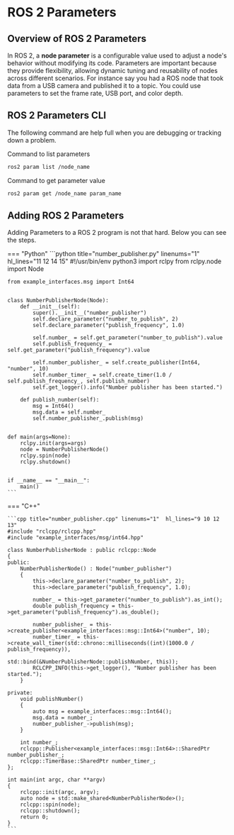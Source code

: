 # ROS 2 Parameters
## Overview of ROS 2 Parameters
In ROS 2, a **node parameter** is a configurable value used to adjust a node's behavior without modifying its code. Parameters are important because they provide flexibility, allowing dynamic tuning and reusability of nodes across different scenarios. For instance say you had a ROS node that took data from a USB camera and published it to a topic. You could use parameters to set the frame rate, USB port, and color depth.

## ROS 2 Parameters CLI
The following command are help full when you are debugging or tracking down a problem.

Command to list parameters
```bash
ros2 param list /node_name
```

Command to get parameter value
```bash
ros2 param get /node_name param_name
```

## Adding ROS 2 Parameters
Adding Parameters to a ROS 2 program is not that hard. Below you can see the steps.

=== "Python"
	```python title="number_publisher.py" linenums="1" hl_lines="11 12 14 15"
	#!/usr/bin/env python3
	import rclpy
	from rclpy.node import Node
	
	from example_interfaces.msg import Int64
	
	
	class NumberPublisherNode(Node):
	    def __init__(self):
	        super().__init__("number_publisher")
	        self.declare_parameter("number_to_publish", 2)
	        self.declare_parameter("publish_frequency", 1.0)
	
	        self.number_ = self.get_parameter("number_to_publish").value
	        self.publish_frequency_ = self.get_parameter("publish_frequency").value
	
	        self.number_publisher_ = self.create_publisher(Int64, "number", 10)
	        self.number_timer_ = self.create_timer(1.0 / self.publish_frequency_, self.publish_number)
	        self.get_logger().info("Number publisher has been started.")
	
	    def publish_number(self):
	        msg = Int64()
	        msg.data = self.number_
	        self.number_publisher_.publish(msg)
	
	
	def main(args=None):
	    rclpy.init(args=args)
	    node = NumberPublisherNode()
	    rclpy.spin(node)
	    rclpy.shutdown()
	
	
	if __name__ == "__main__":
	    main()
	```


=== "C++"

	```cpp title="number_publisher.cpp" linenums="1"  hl_lines="9 10 12 13"
	#include "rclcpp/rclcpp.hpp"
	#include "example_interfaces/msg/int64.hpp"
	
	class NumberPublisherNode : public rclcpp::Node
	{
	public:
	    NumberPublisherNode() : Node("number_publisher")
	    {
	        this->declare_parameter("number_to_publish", 2);
	        this->declare_parameter("publish_frequency", 1.0);
	
	        number_ = this->get_parameter("number_to_publish").as_int();
	        double publish_frequency = this->get_parameter("publish_frequency").as_double();
	
	        number_publisher_ = this->create_publisher<example_interfaces::msg::Int64>("number", 10);
	        number_timer_ = this->create_wall_timer(std::chrono::milliseconds((int)(1000.0 / publish_frequency)),
	                                                std::bind(&NumberPublisherNode::publishNumber, this));
	        RCLCPP_INFO(this->get_logger(), "Number publisher has been started.");
	    }
	
	private:
	    void publishNumber()
	    {
	        auto msg = example_interfaces::msg::Int64();
	        msg.data = number_;
	        number_publisher_->publish(msg);
	    }
	
	    int number_;
	    rclcpp::Publisher<example_interfaces::msg::Int64>::SharedPtr number_publisher_;
	    rclcpp::TimerBase::SharedPtr number_timer_;
	};
	
	int main(int argc, char **argv)
	{
	    rclcpp::init(argc, argv);
	    auto node = std::make_shared<NumberPublisherNode>();
	    rclcpp::spin(node);
	    rclcpp::shutdown();
	    return 0;
	}
	```